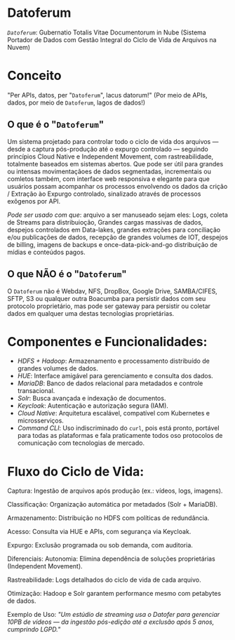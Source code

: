 # Datoferum
*`Datoferum`*: Gubernatio Totalis Vitae Documentorum in Nube
(Sistema Portador de Dados com Gestão Integral do Ciclo de Vida de Arquivos na Nuvem)



# Conceito
"Per APIs, datos, per "`Datoferum`", lacus datorum!"
(Por meio de APIs, dados, por meio de `Datoferum`, lagos de dados!)

## O que é o "`Datoferum`"
Um sistema projetado para controlar todo o ciclo de vida dos arquivos — desde a captura pós-produção até o expurgo controlado — seguindo princípios Cloud Native e Independent Movement, com rastreabilidade, totalmente baseados em sistemas abertos. Que pode ser útil para grandes ou intensas movimentaçãoes de dados segmentadas, incrementais ou comletos também, com interface web responsiva e elegante para que usuários possam acompanhar os processos envolvendo os dados da crição / Extração ào Expurgo controlado, sinalizado através de processos exôgenos por API.

*Pode ser usado com que*: arquivo a ser manuseado sejam eles: Logs, coleta de Streams para distribuioção, Grandes cargas massivas de dados, despejos controlados em Data-lakes, grandes extrações para conciliação e/ou publicações de dados, recepção de grandes volumes de IOT, despejos de billing, imagens de backups e once-data-pick-and-go distribuição de mídias e conteúdos pagos.

## O que NÃO é o "`Datoferum`"
O `Datoferum` não é Webdav, NFS, DropBox, Google Drive, SAMBA/CIFES, SFTP, S3 ou qualquer outra Boacumba para persistir dados com seu protocolo proprietário, mas pode ser gateway para persistir ou coletar dados em qualquer uma destas tecnologias proprietárias.

# Componentes e Funcionalidades:
- *HDFS + Hadoop*: Armazenamento e processamento distribuído de grandes volumes de dados.
- *HUE*: Interface amigável para gerenciamento e consulta dos dados.
- *MariaDB*: Banco de dados relacional para metadados e controle transacional.
- *Solr*: Busca avançada e indexação de documentos.
- *Keycloak*: Autenticação e autorização segura (IAM).
- *Cloud Native*: Arquitetura escalável, compatível com Kubernetes e microsserviços.
- *Command CLI*: Uso indiscriminado do `curl`, pois está pronto, portável para todas as plataformas e fala praticamente todos oso protocolos de comunicação com tecnologias de mercado.


# Fluxo do Ciclo de Vida:
Captura: Ingestão de arquivos após produção (ex.: vídeos, logs, imagens).

Classificação: Organização automática por metadados (Solr + MariaDB).

Armazenamento: Distribuição no HDFS com políticas de redundância.

Acesso: Consulta via HUE e APIs, com segurança via Keycloak.

Expurgo: Exclusão programada ou sob demanda, com auditoria.

Diferenciais:
Autonomia: Elimina dependência de soluções proprietárias (Independent Movement).

Rastreabilidade: Logs detalhados do ciclo de vida de cada arquivo.

Otimização: Hadoop e Solr garantem performance mesmo com petabytes de dados.

Exemplo de Uso:
*"Um estúdio de streaming usa o Datofer para gerenciar 10PB de vídeos — da ingestão pós-edição até a exclusão após 5 anos, cumprindo LGPD."*
